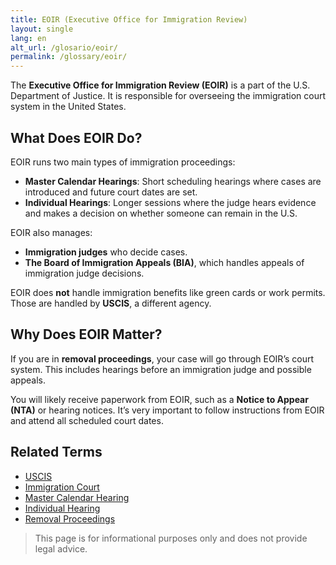 ```yaml
---
title: EOIR (Executive Office for Immigration Review)
layout: single
lang: en
alt_url: /glosario/eoir/
permalink: /glossary/eoir/
---
```


The **Executive Office for Immigration Review (EOIR)** is a part of the U.S. Department of Justice. It is responsible for overseeing the immigration court system in the United States.

## What Does EOIR Do?

EOIR runs two main types of immigration proceedings:

- **Master Calendar Hearings**: Short scheduling hearings where cases are introduced and future court dates are set.
- **Individual Hearings**: Longer sessions where the judge hears evidence and makes a decision on whether someone can remain in the U.S.

EOIR also manages:

- **Immigration judges** who decide cases.
- **The Board of Immigration Appeals (BIA)**, which handles appeals of immigration judge decisions.

EOIR does **not** handle immigration benefits like green cards or work permits. Those are handled by **USCIS**, a different agency.

## Why Does EOIR Matter?

If you are in **removal proceedings**, your case will go through EOIR’s court system. This includes hearings before an immigration judge and possible appeals.

You will likely receive paperwork from EOIR, such as a **Notice to Appear (NTA)** or hearing notices. It’s very important to follow instructions from EOIR and attend all scheduled court dates.

## Related Terms

- [USCIS](/glossary/uscis/)
- [Immigration Court](/systems/immigration-court/)
- [Master Calendar Hearing](/glossary/master-calendar-hearing/)
- [Individual Hearing](/glossary/individual-hearing/)
- [Removal Proceedings](/glossary/removal-proceedings/)

> This page is for informational purposes only and does not provide legal advice.